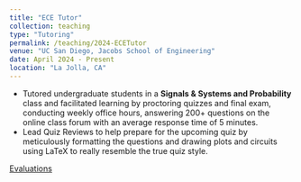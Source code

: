 ```yaml
---
title: "ECE Tutor"
collection: teaching
type: "Tutoring"
permalink: /teaching/2024-ECETutor
venue: "UC San Diego, Jacobs School of Engineering"
date: April 2024 - Present
location: "La Jolla, CA"
---
```

- Tutored undergraduate students in a **Signals & Systems and Probability** class and facilitated learning by proctoring quizzes and final exam, conducting
weekly office hours, answering 200+ questions on the online class forum with an average response time of 5 minutes. 
- Lead Quiz Reviews to help prepare for the upcoming quiz by meticulously formatting the questions and drawing plots and circuits using LaTeX to really resemble the true quiz style.

<a href="/files/Pincencia_Philip_Student_IA_Evaluation_-_ECE_45_-_Circuits_and_Systems_[A00]_(Zeger_Kenneth_A.)_-_SP24.pdf" target="_blank" >Evaluations</a>
